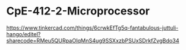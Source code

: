 # CpE-412-2-Microprocessor
https://www.tinkercad.com/things/6crwkEfTg5q-fantabulous-juttuli-hango/editel?sharecode=RMeu5QURpaOIqMnS4ug9SSXxzbPSUxSDrkfZvgBdo34
